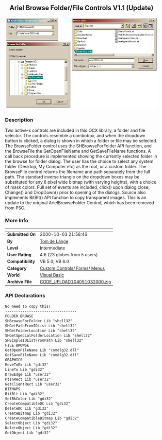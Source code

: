 ﻿<div align="center">

## Ariel Browse Folder/File Controls V1\.1 \(Update\)

<img src="PIC2000103164581802.jpg">
</div>

### Description

Two active-x controls are included in this OCX library, a folder and file selector. The controls resemble a combobox, and when the dropdown button is clicked, a dialog is shown in which a folder or file may be selected. The BrowseFolder control uses the SHBrowseForFolder API function, and the BrowseFile the GetOpenFileName and GetSaveFileName functions. A call back procedure is implemented showing the currently selected folder in the browse for folder dialog. The user has the choice to select any system folder (Desktop, My Computer etc) as the root, or a custom folder. The BrowseFile control returns the filename and path separately from the full path. The standard inverse triangle on the dropdown boxes may be substituted for any 8 pixel wide bitmap (with varying heights), with a choice of mask colors. Full set of events are included, click() upon dialog close, Change() and DropDown() prior to opening of the dialogs. Source also implements BitBlt() API function to copy transparent images. This is an update to the original ArielBrowseFolder Control, which has been removed from PSC.
 
### More Info
 


<span>             |<span>
---                |---
**Submitted On**   |2000-10-03 21:58:46
**By**             |[Tom de Lange](https://github.com/Planet-Source-Code/PSCIndex/blob/master/ByAuthor/tom-de-lange.md)
**Level**          |Intermediate
**User Rating**    |4.6 (23 globes from 5 users)
**Compatibility**  |VB 5\.0, VB 6\.0
**Category**       |[Custom Controls/ Forms/  Menus](https://github.com/Planet-Source-Code/PSCIndex/blob/master/ByCategory/custom-controls-forms-menus__1-4.md)
**World**          |[Visual Basic](https://github.com/Planet-Source-Code/PSCIndex/blob/master/ByWorld/visual-basic.md)
**Archive File**   |[CODE\_UPLOAD104051032000\.zip](https://github.com/Planet-Source-Code/tom-de-lange-ariel-browse-folder-file-controls-v1-1-update__1-11876/archive/master.zip)

### API Declarations

```
No need to copy this!
---------------------------------
FOLDER BROWSE
SHBrowseForFolder Lib "shell32"
SHGetPathFromIDList Lib "shell32"
SHGetFolderLocation Lib "shell32"
SHGetSpecialFolderLocation Lib "shell32"
SHSimpleIDListFromPath Lib "shell32"
FILE BROWSE
GetOpenFileName Lib "comdlg32.dll"
GetSaveFileName Lib "comdlg32.dll"
GRAPHICS
MoveToEx Lib "gdi32"
LineTo Lib "gdi32"
DrawEdge Lib "user32"
PtInRect Lib "user32"
GetClientRect Lib "user32"
BITMAPS
BitBlt Lib "gdi32"
SetBkColor Lib "gdi32"
CreateCompatibleDC Lib "gdi32"
DeleteDC Lib "gdi32"
CreateBitmap Lib "gdi32"
CreateCompatibleBitmap Lib "gdi32"
SelectObject Lib "gdi32"
DeleteObject Lib "gdi32"
GetObject Lib "gdi32"
```





